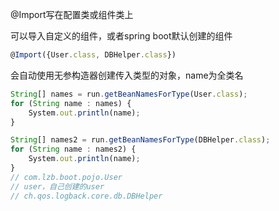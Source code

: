 @Import写在配置类或组件类上

可以导入自定义的组件，或者spring boot默认创建的组件

```javascript
@Import({User.class, DBHelper.class})
```

会自动使用无参构造器创建传入类型的对象，name为全类名



```javascript
String[] names = run.getBeanNamesForType(User.class);
for (String name : names) {
    System.out.println(name);
}

String[] names2 = run.getBeanNamesForType(DBHelper.class);
for (String name : names2) {
    System.out.println(name);
}
// com.lzb.boot.pojo.User
// user，自己创建的user
// ch.qos.logback.core.db.DBHelper
```

